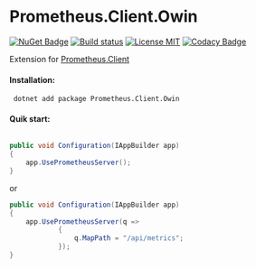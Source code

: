 # Prometheus.Client.Owin

[![NuGet Badge](https://buildstats.info/nuget/Prometheus.Client.Owin)](https://www.nuget.org/packages/Prometheus.Client.Owin/)
[![Build status](https://ci.appveyor.com/api/projects/status/mi4ylkkw9j3ovvo9/branch/master?svg=true)](https://ci.appveyor.com/project/PrometheusClientNet/prometheus-client-owin/branch/master)
[![License MIT](https://img.shields.io/badge/license-MIT-green.svg)](https://opensource.org/licenses/MIT)
[![Codacy Badge](https://api.codacy.com/project/badge/Grade/de67f364079b4af09fe7b5ae4bc4faa5)](https://www.codacy.com/app/phnx47/Prometheus.Client.Owin?utm_source=github.com&amp;utm_medium=referral&amp;utm_content=phnx47/Prometheus.Client.Owin&amp;utm_campaign=Badge_Grade)  

Extension for [Prometheus.Client](https://github.com/PrometheusClientNet/Prometheus.Client)

#### Installation:

     dotnet add package Prometheus.Client.Owin

#### Quik start:

```csharp

public void Configuration(IAppBuilder app)
{  
    app.UsePrometheusServer();         
}
```
or
```csharp
public void Configuration(IAppBuilder app)
{ 
    app.UsePrometheusServer(q =>
            {
                q.MapPath = "/api/metrics";
            });
}
 ```